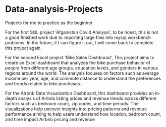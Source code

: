 # Data-analysis-Projects
Projects for me to practice as the beginner 

For  the first SQL project 'Afganistan Covid Analyssi', to be hoest, this is not a good finished work due to importing large files into mysql workbench problems. In the future, if I can figure it out, I will come back to complete this project again.

For the second Excel project 'Bike Sales Dashborad', This project aims to create an Excel dashboard that analyzes the bike purchase behavior of people from different age groups, education levels, and genders in various regions around the world. The analysis focuses on factors such as average income per year, age, and commute distance to understand the preferences and trends related to bike purchases.


For the Airbnb Data Visualization Dashboard, this dashboard provides an in-depth analysis of Airbnb listing prices and revenue trends across different factors such as bedroom count, zip codes, and time periods. The visualizations help uncover insights into pricing patterns and revenue performance aiming to help users understand how location, bedroom count, and time impact Airbnb pricing and revenue
